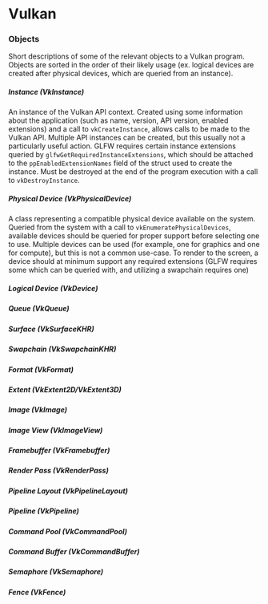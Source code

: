 # Vulkan

### 



### Objects

Short descriptions of some of the relevant objects to a Vulkan program. Objects are sorted in the order of their likely usage (ex. logical devices are created after physical devices, which are queried from an instance).

##### Instance (VkInstance)

An instance of the Vulkan API context. Created using some information about the application (such as name, version, API version, enabled extensions) and a call to `vkCreateInstance`, allows calls to be made to the Vulkan API. Multiple API instances can be created, but this usually not a particularly useful action. GLFW requires certain instance extensions queried by `glfwGetRequiredInstanceExtensions`, which should be attached to the `ppEnabledExtensionNames` field of the struct used to create the instance. Must be destroyed at the end of the program execution with a call to `vkDestroyInstance`. 

##### Physical Device (VkPhysicalDevice)

A class representing a compatible physical device available on the system. Queried from the system with a call to `vkEnumeratePhysicalDevices`, available devices should be queried for proper support before selecting one to use. Multiple devices can be used (for example, one for graphics and one for compute), but this is not a common use-case. To render to the screen, a device should at minimum support any required extensions (GLFW requires some which can be queried with, and utilizing a swapchain requires one)

##### Logical Device (VkDevice)



##### Queue (VkQueue)



##### Surface (VkSurfaceKHR)



##### Swapchain (VkSwapchainKHR)



##### Format (VkFormat)



##### Extent (VkExtent2D/VkExtent3D)



##### Image (VkImage)



##### Image View (VkImageView)



##### Framebuffer (VkFramebuffer)



##### Render Pass (VkRenderPass)



##### Pipeline Layout (VkPipelineLayout)



##### Pipeline (VkPipeline)



##### Command Pool (VkCommandPool)



##### Command Buffer (VkCommandBuffer)



##### Semaphore (VkSemaphore)



##### Fence (VkFence)